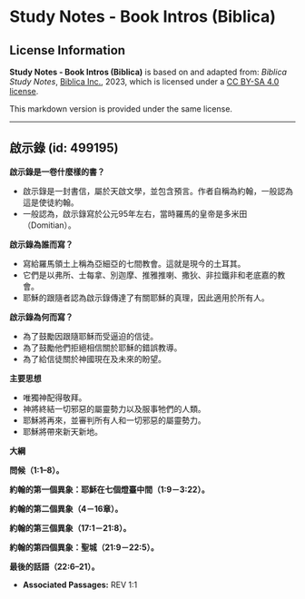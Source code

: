 # Study Notes - Book Intros (Biblica)

## License Information

**Study Notes - Book Intros (Biblica)** is based on and adapted from: _Biblica Study Notes_, [Biblica Inc.](https://www.biblica.com/), 2023, which is licensed under a [CC BY-SA 4.0 license](https://creativecommons.org/licenses/by-sa/4.0/legalcode.en).

This markdown version is provided under the same license.



--------------------------------

## 啟示錄 (id: 499195)

**啟示錄是一卷什麼樣的書？**

* 啟示錄是一封書信，屬於天啟文學，並包含預言。作者自稱為約翰，一般認為這是使徒約翰。
* 一般認為，啟示錄寫於公元95年左右，當時羅馬的皇帝是多米田（Domitian）。

**啟示錄為誰而寫？**

* 寫給羅馬領土上稱為亞細亞的七間教會。這就是現今的土耳其。
* 它們是以弗所、士每拿、別迦摩、推雅推喇、撒狄、非拉鐵非和老底嘉的教會。
* 耶穌的跟隨者認為啟示錄傳達了有關耶穌的真理，因此適用於所有人。

**啟示錄為何而寫？**

* 為了鼓勵因跟隨耶穌而受逼迫的信徒。
* 為了鼓勵他們拒絕相信關於耶穌的錯誤教導。
* 為了給信徒關於神國現在及未來的盼望。

**主要思想**

* 唯獨神配得敬拜。
* 神將終結一切邪惡的屬靈勢力以及服事牠們的人類。
* 耶穌將再來，並審判所有人和一切邪惡的屬靈勢力。
* 耶穌將帶來新天新地。

**大綱**

**問候（1:1–8）。**

**約翰的第一個異象：耶穌在七個燈臺中間（1:9－3:22）。**

**約翰的第二個異象（4－16章）。**

**約翰的第三個異象（17:1－21:8）。**

**約翰的第四個異象：聖城（21:9－22:5）。**

**最後的話語（22:6–21）。**

* **Associated Passages:** REV 1:1

